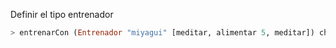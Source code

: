 Definir el tipo entrenador

```haskell
> entrenarCon (Entrenador "miyagui" [meditar, alimentar 5, meditar]) chickenLittle
```